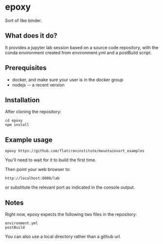 # epoxy

Sort of like binder.

## What does it do?

It provides a jupyter lab session based on a source code repository, with the conda environment created from environment.yml and a postBuild script.

## Prerequisites

* docker, and make sure your user is in the docker group
* nodejs -- a recent version

## Installation

After cloning the repository:

```
cd epoxy
npm install
```

## Example usage

```
epoxy https://github.com/flatironinstitute/mountainsort_examples
```

You'll need to wait for it to build the first time.

Then point your web browser to:

```
http://localhost:8000/lab
```

or substitute the relevant port as indicated in the console output.

## Notes

Right now, epoxy expects the following two files in the repository:

```
environment.yml
postBuild
```

You can also use a local directory rather than a github url.
